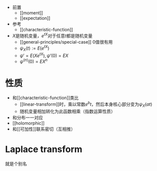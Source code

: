 - 前置
  - [[moment]]
  - [[expectation]]
- 参考
  - [[characteristic-function]]
- $X$是随机变量，$e^{tX}$对于任意$t$都是随机变量
  - [[general-principles/special-case]] 0值很有用
  - $\psi_X(t):=E(e^{tX})$
  - $\psi'=E(Xe^{tX}),\psi'(0)=EX$
  - $\psi^{(n)}(0)=EX^n$
# 性质
- 和[[characteristic-function]]类比
  - [[linear-transform]]时，乘以常数$e^bt$，然后本身核心部分变为$\psi_X(at)$
  - 随机变量相加转化为此函数相乘（指数运算性质）
- 和分布一一对应
- [[holomorphic]]
- 和[[可加性]]联系密切（互相推）
# Laplace transform
就是个别名